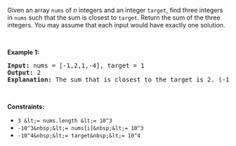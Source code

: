 Given an array `` nums `` of _n_ integers and an integer `` target ``, find three integers in `` nums ``&nbsp;such that the sum is closest to&nbsp;`` target ``. Return the sum of the three integers. You may assume that each input would have exactly one solution.

&nbsp;

__Example 1:__

<pre>
<strong>Input:</strong> nums = [-1,2,1,-4], target = 1
<strong>Output:</strong> 2
<strong>Explanation:</strong> The sum that is closest to the target is 2. (-1 + 2 + 1 = 2).
</pre>

&nbsp;

__Constraints:__

*   `` 3 &lt;= nums.length &lt;= 10^3 ``
*   `` -10^3&nbsp;&lt;= nums[i]&nbsp;&lt;= 10^3 ``
*   `` -10^4&nbsp;&lt;= target&nbsp;&lt;= 10^4 ``